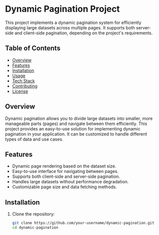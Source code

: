 # Dynamic Pagination Project

This project implements a dynamic pagination system for efficiently displaying large datasets across multiple pages. It supports both server-side and client-side pagination, depending on the project's requirements.

## Table of Contents
- [Overview](#overview)
- [Features](#features)
- [Installation](#installation)
- [Usage](#usage)
- [Tech Stack](#tech-stack)
- [Contributing](#contributing)
- [License](#license)

## Overview
Dynamic pagination allows you to divide large datasets into smaller, more manageable parts (pages) and navigate between them efficiently. This project provides an easy-to-use solution for implementing dynamic pagination in your application. It can be customized to handle different types of data and use cases.

## Features
- Dynamic page rendering based on the dataset size.
- Easy-to-use interface for navigating between pages.
- Supports both client-side and server-side pagination.
- Handles large datasets without performance degradation.
- Customizable page size and data fetching methods.

## Installation

1. Clone the repository:

   ```bash
   git clone https://github.com/your-username/dynamic-pagination.git
   cd dynamic-pagination
